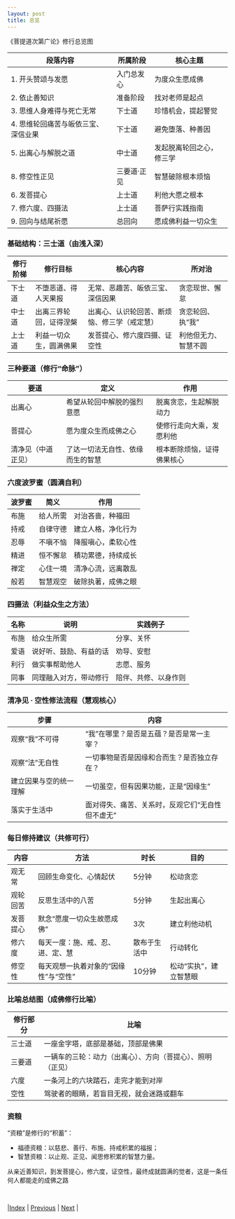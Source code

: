 ```yaml
---
layout: post
title: 总览
---
```


《菩提道次第广论》修行总览图

| 段落内容 | 所属阶段 | 核心主题 |
| --- | --- | --- |
| 1\. 开头赞颂与发愿 | 入门总发心 | 为度众生愿成佛 |
| 2\. 依止善知识 | 准备阶段 | 找对老师是起点 |
| 3\. 思维人身难得与死亡无常 | 下士道 | 珍惜机会，提起警觉 |
| 4\. 思维轮回痛苦与皈依三宝、深信业果 | 下士道 | 避免堕落、种善因 |
| 5\. 出离心与解脱之道 | 中士道 | 发起脱离轮回之心，修三学 |
| 8\. 修空性正见 | 三要道·正见 | 智慧破除根本烦恼 |
| 6\. 发菩提心 | 上士道 | 利他大愿之根本 |
| 7\. 修六度、四摄法 | 上士道 | 菩萨行实践指南 |
| 9\. 回向与结尾祈愿 | 总回向 | 愿成佛利益一切众生 |

### 基础结构：三士道（由浅入深）

| 修行阶梯 | 修行目标 | 核心内容 | 所对治 |
| --- | --- | --- | --- |
| 下士道 | 不堕恶道、得人天果报 | 无常、恶趣苦、皈依三宝、深信因果 | 贪恋现世、懈怠 |
| 中士道 | 出离三界轮回，证得涅槃 | 出离心、认识轮回苦、断烦恼、修三学（戒定慧） | 贪恋轮回、执“我” |
| 上士道 | 利益一切众生，圆满佛果 | 发菩提心、修六度四摄、证空性 | 利他但无力、智慧不圆 |

### 三种要道（修行“命脉”）

| 要道 | 定义 | 作用 |
| --- | --- | --- |
| 出离心 | 希望从轮回中解脱的强烈意愿 | 脱离贪恋，生起解脱动力 |
| 菩提心 | 愿为度众生而成佛之心 | 使修行走向大乘，发愿利他 |
| 清净见（中道正见） | 了达一切法无自性、依缘而生的智慧 | 根本断除烦恼，证得佛果核心 |

### 六度波罗蜜（圆满自利）

| 波罗蜜 | 简义 | 作用 |
| --- | --- | --- |
| 布施 | 给人所需 | 对治吝啬，种福田 |
| 持戒 | 自律守德 | 建立人格，净化行为 |
| 忍辱 | 不嗔不恼 | 降服嗔心，柔软心性 |
| 精进 | 恒不懈怠 | 積功累德，持续成长 |
| 禅定 | 心住一境 | 清净心流，远离散乱 |
| 般若 | 智慧观空 | 破除执著，成佛之眼 |

### 四摄法（利益众生之方法）

| 名称 | 说明 | 实践例子 |
| --- | --- | --- |
| 布施 | 给众生所需 | 分享、关怀 |
| 爱语 | 说好听、鼓励、有益的话 | 劝导、安慰 |
| 利行 | 做实事帮助他人 | 志愿、服务 |
| 同事 | 同理融入对方，带动修行 | 陪伴、共修、以身作则 |

### 清净见 · 空性修法流程（慧观核心）

| 步骤 | 内容 |
| --- | --- |
| 观察“我”不可得 | “我”在哪里？是否是五蕴？是否是常一主宰？ |
| 观察“法”无自性 | 一切事物是否是因缘和合而生？是否独立存在？ |
| 建立因果与空的统一理解 | 一切虽空，但有因果功能，正是“因缘生” |
| 落实于生活中 | 面对得失、痛苦、关系时，反观它们“无自性但不虚无” |

### 每日修持建议（共修可行）

| 内容 | 方法 | 时长 | 目的 |
| --- | --- | --- | --- |
| 观无常 | 回顾生命变化、心情起伏 | 5分钟 | 松动贪恋 |
| 观轮回苦 | 反思生活中的八苦 | 5分钟 | 生起出离心 |
| 发菩提心 | 默念“愿度一切众生故愿成佛” | 3次 | 建立利他动机 |
| 修六度 | 每天一度：施、戒、忍、进、定、慧 | 散布于生活中 | 行动转化 |
| 修空性 | 每天观想一执着对象的“因缘性”与“空性” | 10分钟 | 松动“实执”，建立智慧眼 |

### 比喻总结图（成佛修行比喻）

| 修行部分 | 比喻 |
| --- | --- |
| 三士道 | 一座金字塔，底部是基础，顶部是佛果 |
| 三要道 | 一辆车的三轮：动力（出离心）、方向（菩提心）、照明（正见） |
| 六度 | 一条河上的六块踏石，走完才能到对岸 |
| 空性 | 驾驶者的眼睛，若盲目无视，就会迷路或翻车 |

### 资粮

“资粮”是修行的“积蓄”：
* 福德资粮：以慈悲、善行、布施、持戒积累的福报；
* 智慧资粮：以止观、正见、闻思修积累的智慧力量。

从亲近善知识，到发菩提心，修六度，证空性，最终成就圆满的觉者，这是一条任何人都能走的成佛之路

<br/>

|[Index](../) | [Previous](67-liudaosishe) | [Next](71-summary) |
